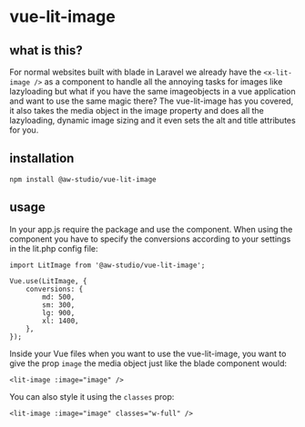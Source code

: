 # vue-lit-image

## what is this?

For normal websites built with blade in Laravel we already have the `<x-lit-image />` as a component to handle all the annoying tasks for images like lazyloading but what if you have the same imageobjects in a vue application and want to use the same magic there? The vue-lit-image has you covered, it also takes the media object in the image property and does all the lazyloading, dynamic image sizing and it even sets the alt and title attributes for you.

## installation

`npm install @aw-studio/vue-lit-image`

## usage

In your app.js require the package and use the component. When using the component you have to specify the conversions according to your settings in the lit.php config file:

```
import LitImage from '@aw-studio/vue-lit-image';

Vue.use(LitImage, {
    conversions: {
        md: 500,
        sm: 300,
        lg: 900,
        xl: 1400,
    },
});
```

Inside your Vue files when you want to use the vue-lit-image, you want to give the prop `image` the media object just like the blade component would:

```
<lit-image :image="image" />
```

You can also style it using the `classes` prop:

```
<lit-image :image="image" classes="w-full" />
```
